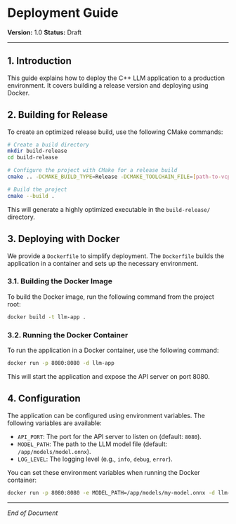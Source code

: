 # Deployment Guide

**Version:** 1.0
**Status:** Draft

---

## 1. Introduction

This guide explains how to deploy the C++ LLM application to a production environment. It covers building a release version and deploying using Docker.

## 2. Building for Release

To create an optimized release build, use the following CMake commands:

```bash
# Create a build directory
mkdir build-release
cd build-release

# Configure the project with CMake for a release build
cmake .. -DCMAKE_BUILD_TYPE=Release -DCMAKE_TOOLCHAIN_FILE=[path-to-vcpkg]/scripts/buildsystems/vcpkg.cmake

# Build the project
cmake --build .
```

This will generate a highly optimized executable in the `build-release/` directory.

## 3. Deploying with Docker

We provide a `Dockerfile` to simplify deployment. The `Dockerfile` builds the application in a container and sets up the necessary environment.

### 3.1. Building the Docker Image

To build the Docker image, run the following command from the project root:

```bash
docker build -t llm-app .
```

### 3.2. Running the Docker Container

To run the application in a Docker container, use the following command:

```bash
docker run -p 8080:8080 -d llm-app
```

This will start the application and expose the API server on port 8080.

## 4. Configuration

The application can be configured using environment variables. The following variables are available:

*   `API_PORT`: The port for the API server to listen on (default: `8080`).
*   `MODEL_PATH`: The path to the LLM model file (default: `/app/models/model.onnx`).
*   `LOG_LEVEL`: The logging level (e.g., `info`, `debug`, `error`).

You can set these environment variables when running the Docker container:

```bash
docker run -p 8080:8080 -e MODEL_PATH=/app/models/my-model.onnx -d llm-app
```

---

*End of Document*
